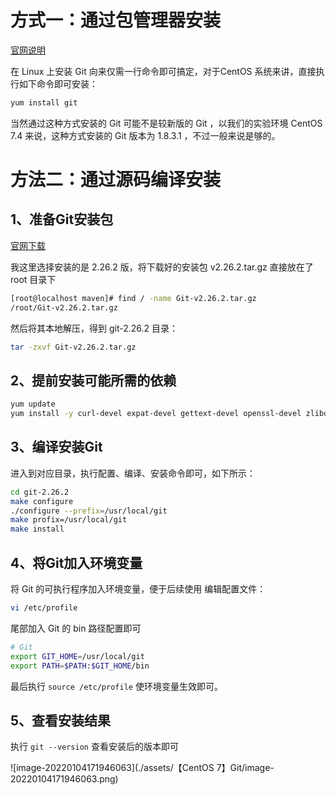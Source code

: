 # ⽅式⼀：通过包管理器安装

[官网说明](https://git-scm.com/download/linux)

 在 Linux 上安装 Git 向来仅需⼀⾏命令即可搞定，对于CentOS 系统来讲，直接执⾏如下命令即可安装： 

```sh
yum install git
```

当然通过这种⽅式安装的 Git 可能不是较新版的 Git ，以我们的实验环境 CentOS 7.4 来说，这种⽅式安装的 Git 版本为 1.8.3.1 ，不过⼀般来说是够的。 

# ⽅法⼆：通过源码编译安装 
 ## 1、准备Git安装包
[官网下载](https://mirrors.edge.kernel.org/pub/software/scm/git/)

我这⾥选择安装的是 2.26.2 版，将下载好的安装包 v2.26.2.tar.gz 直接放在了 root ⽬录下

```bash
[root@localhost maven]# find / -name Git-v2.26.2.tar.gz
/root/Git-v2.26.2.tar.gz
```

然后将其本地解压，得到 git-2.26.2 ⽬录： 

```sh
tar -zxvf Git-v2.26.2.tar.gz
```

## 2、提前安装可能所需的依赖 

```sh
yum update
yum install -y curl-devel expat-devel gettext-devel openssl-devel zlibdevel gcc-c++ perl-ExtUtils-MakeMaker autoconf
```

## 3、编译安装Git 
 进⼊到对应⽬录，执⾏配置、编译、安装命令即可，如下所示： 

```sh
cd git-2.26.2
make configure
./configure --prefix=/usr/local/git
make profix=/usr/local/git
make install
```

## 4、将Git加⼊环境变量 
 将 Git 的可执⾏程序加⼊环境变量，便于后续使⽤
编辑配置⽂件： 

```sh
vi /etc/profile
```

尾部加⼊ Git 的 bin 路径配置即可 

```sh
# Git
export GIT_HOME=/usr/local/git
export PATH=$PATH:$GIT_HOME/bin
```

最后执⾏ `source /etc/profile` 使环境变量⽣效即可。 

## 5、查看安装结果
执⾏ `git --version` 查看安装后的版本即可 

![image-20220104171946063](./assets/【CentOS 7】Git/image-20220104171946063.png)
